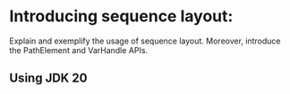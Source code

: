 # Introducing sequence layout:

Explain and exemplify the usage of sequence layout. Moreover, introduce the PathElement and VarHandle APIs.

## Using JDK 20